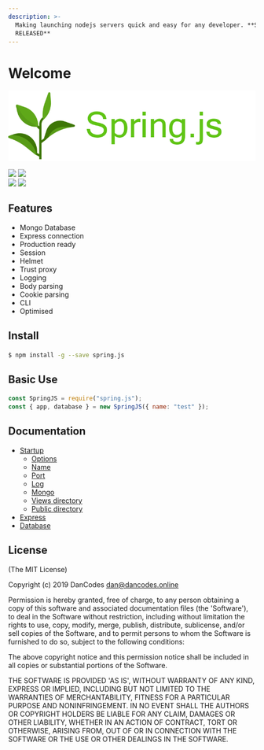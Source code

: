 ```yaml
---
description: >-
  Making launching nodejs servers quick and easy for any developer. **SOON TO BE
  RELEASED**
---
```


# Welcome

![](.gitbook/assets/banner%20%282%29.png)

![](https://circleci.com/gh/dan-online/spring.js.svg?style=svg&circle-token=f474a522a9749f7c41056ba4c2f1044cc3f65bf3) ![](https://img.shields.io/badge/dependencies-up%20to%20date-lime.svg)  
![](https://api.codacy.com/project/badge/Grade/d6edf679d05f4da183d94b9ffcfc5dff) ![](https://img.shields.io/badge/Created%20by-DanCodes-1abc9c.svg)

## Features

* Mongo Database
* Express connection
* Production ready
* Session
* Helmet
* Trust proxy
* Logging
* Body parsing
* Cookie parsing
* CLI
* Optimised

## Install

```bash
$ npm install -g --save spring.js
```

## Basic Use

```javascript
const SpringJS = require("spring.js");
const { app, database } = new SpringJS({ name: "test" });
```

## Documentation

* [Startup](startup.md)
  * [Options](startup.md#options)
  * [Name](startup.md#name)
  * [Port](startup.md#port)
  * [Log](startup.md#log)
  * [Mongo](startup.md#mongo)
  * [Views directory](startup.md#views-directory)
  * [Public directory](startup.md#public-directory)
* [Express](express.md)
* [Database](database.md)

## License

\(The MIT License\)

Copyright \(c\) 2019 DanCodes [dan@dancodes.online](mailto:dan@dancodes.online)

Permission is hereby granted, free of charge, to any person obtaining a copy of this software and associated documentation files \(the 'Software'\), to deal in the Software without restriction, including without limitation the rights to use, copy, modify, merge, publish, distribute, sublicense, and/or sell copies of the Software, and to permit persons to whom the Software is furnished to do so, subject to the following conditions:

The above copyright notice and this permission notice shall be included in all copies or substantial portions of the Software.

THE SOFTWARE IS PROVIDED 'AS IS', WITHOUT WARRANTY OF ANY KIND, EXPRESS OR IMPLIED, INCLUDING BUT NOT LIMITED TO THE WARRANTIES OF MERCHANTABILITY, FITNESS FOR A PARTICULAR PURPOSE AND NONINFRINGEMENT. IN NO EVENT SHALL THE AUTHORS OR COPYRIGHT HOLDERS BE LIABLE FOR ANY CLAIM, DAMAGES OR OTHER LIABILITY, WHETHER IN AN ACTION OF CONTRACT, TORT OR OTHERWISE, ARISING FROM, OUT OF OR IN CONNECTION WITH THE SOFTWARE OR THE USE OR OTHER DEALINGS IN THE SOFTWARE.

